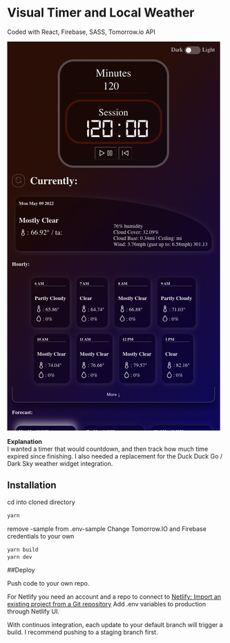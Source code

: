 # Visual Timer and Local Weather

Coded with React, Firebase, SASS, Tomorrow.io API

[![Visual Timer Preview Image](https://raw.githubusercontent.com/jfitzsimmons/visual-timer-react/master/preview.png)](https://visual-timer.netlify.app/ "Visual Timer Link")

**Explanation**  
I wanted a timer that would countdown, and then track how much time expired since finishing.
I also needed a replacement for the Duck Duck Go / Dark Sky weather widget integration.

## Installation

cd into cloned directory

```bash
yarn
```

remove -sample from .env-sample
Change Tomorrow.IO and Firebase credentials to your own

```bash
yarn build
yarn dev
```

##Deploy

Push code to your own repo.

For Netlify you need an account and a repo to connect to
[Netlify: Import an existing project from a Git repository](https://app.netlify.com/start)
Add .env variables to production through Netlify UI.

With continuos integration, each update to your default branch will trigger a build. I recommend pushing to a staging branch first.
